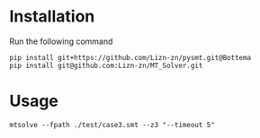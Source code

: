 # Installation
Run the following command
```shell
pip install git+https://github.com/Lizn-zn/pysmt.git@Bottema
pip install git@github.com:Lizn-zn/MT_Solver.git
```

# Usage

```shell
mtsolve --fpath ./test/case3.smt --z3 "--timeout 5"
```

